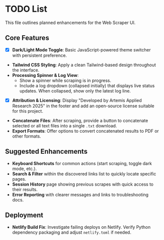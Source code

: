 # TODO List

This file outlines planned enhancements for the Web Scraper UI.

## Core Features

- [x] **Dark/Light Mode Toggle**: Basic JavaScript-powered theme switcher with persistent preference.
- **Tailwind CSS Styling**: Apply a clean Tailwind-based design throughout the interface.
- **Processing Spinner & Log View**:
  - Show a spinner while scraping is in progress.
  - Include a log dropdown (collapsed initially) that displays live status updates. When collapsed, show only the latest log line.
- [x] **Attribution & Licensing**: Display "Developed by Artemis Applied Research 2025" in the footer and add an open-source license suitable for this project.
- **Concatenate Files**: After scraping, provide a button to concatenate selected or all text files into a single `.txt` download.
- **Export Formats**: Offer options to convert concatenated results to PDF or other formats.

## Suggested Enhancements

- **Keyboard Shortcuts** for common actions (start scraping, toggle dark mode, etc.).
- **Search & Filter** within the discovered links list to quickly locate specific pages.
- **Session History** page showing previous scrapes with quick access to their results.
- **Error Reporting** with clearer messages and links to troubleshooting docs.

## Deployment

- **Netlify Build Fix**: Investigate failing deploys on Netlify. Verify Python dependency packaging and adjust `netlify.toml` if needed.

